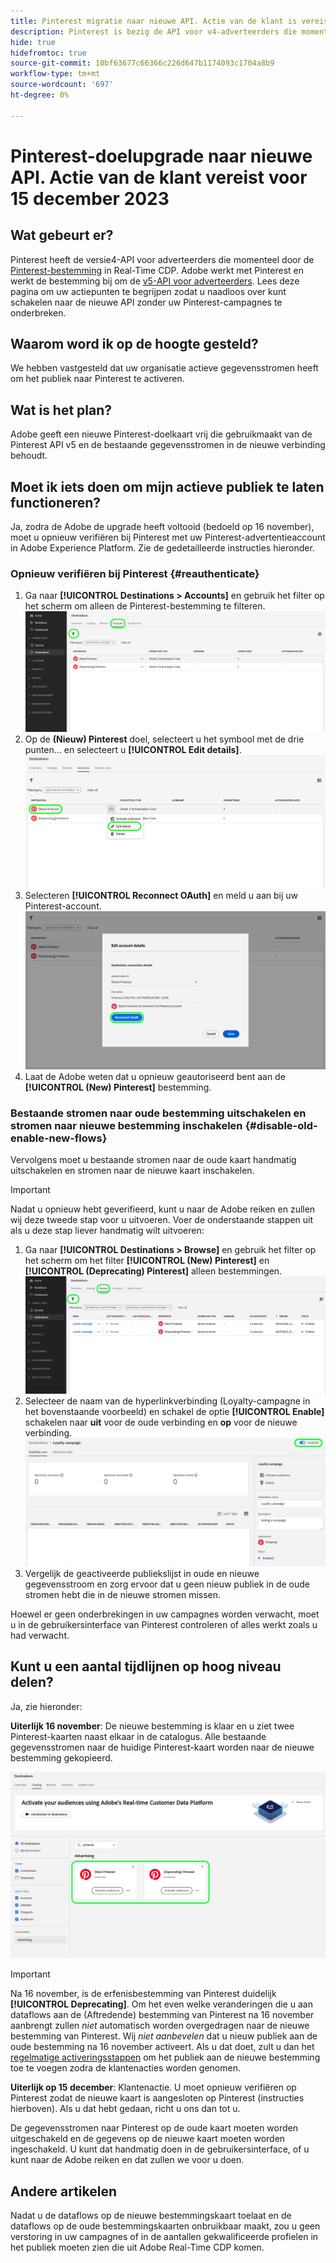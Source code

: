 ```yaml
---
title: Pinterest migratie naar nieuwe API. Actie van de klant is vereist.
description: Pinterest is bezig de API voor v4-adverteerders die momenteel door de Pinterest-bestemming in Real-Time CDP wordt gebruikt, te verouderen. Begrijp uw handelingspunten om naadloos overgang aan nieuwe API zonder onderbreking aan uw campagnes van Pinterest te maken.
hide: true
hidefromtoc: true
source-git-commit: 10bf63677c66366c226d647b1174093c1704a8b9
workflow-type: tm+mt
source-wordcount: '697'
ht-degree: 0%

---
```


# Pinterest-doelupgrade naar nieuwe API. Actie van de klant vereist voor 15 december 2023

## Wat gebeurt er?

Pinterest heeft de versie4-API voor adverteerders die momenteel door de [Pinterest-bestemming](/help/destinations/catalog/advertising/pinterest.md) in Real-Time CDP. Adobe werkt met Pinterest en werkt de bestemming bij om de [v5-API voor adverteerders](https://developers.pinterest.com/docs/getting-started/migration/). Lees deze pagina om uw actiepunten te begrijpen zodat u naadloos over kunt schakelen naar de nieuwe API zonder uw Pinterest-campagnes te onderbreken.

## Waarom word ik op de hoogte gesteld?

We hebben vastgesteld dat uw organisatie actieve gegevensstromen heeft om het publiek naar Pinterest te activeren.

## Wat is het plan?

Adobe geeft een nieuwe Pinterest-doelkaart vrij die gebruikmaakt van de Pinterest API v5 en de bestaande gegevensstromen in de nieuwe verbinding behoudt.

## Moet ik iets doen om mijn actieve publiek te laten functioneren?

Ja, zodra de Adobe de upgrade heeft voltooid (bedoeld op 16 november), moet u opnieuw verifiëren bij Pinterest met uw Pinterest-advertentieaccount in Adobe Experience Platform. Zie de gedetailleerde instructies hieronder.

### Opnieuw verifiëren bij Pinterest {#reauthenticate}

1. Ga naar **[!UICONTROL Destinations > Accounts]** en gebruik het filter op het scherm om alleen de Pinterest-bestemming te filteren.
   ![Alleen Pinterest-accounts filteren](/help/destinations/assets/catalog/advertising/pinterest-migration/filter-pinterest-acconts-only.png)
2. Op de **(Nieuw) Pinterest** doel, selecteert u het symbool met de drie punten... en selecteert u **[!UICONTROL Edit details]**.
   ![Details bewerken selecteren](/help/destinations/assets/catalog/advertising/pinterest-migration/edit-details-pinterest.png)
3. Selecteren **[!UICONTROL Reconnect OAuth]** en meld u aan bij uw Pinterest-account.
   ![Selecteer OAuth opnieuw verbinden](/help/destinations/assets/catalog/advertising/pinterest-migration/reconnect-oauth-pinterest.png)
4. Laat de Adobe weten dat u opnieuw geautoriseerd bent aan de **[!UICONTROL (New) Pinterest]** bestemming.

### Bestaande stromen naar oude bestemming uitschakelen en stromen naar nieuwe bestemming inschakelen {#disable-old-enable-new-flows}

Vervolgens moet u bestaande stromen naar de oude kaart handmatig uitschakelen en stromen naar de nieuwe kaart inschakelen.

>[!IMPORTANT]
>
>Nadat u opnieuw hebt geverifieerd, kunt u naar de Adobe reiken en zullen wij deze tweede stap voor u uitvoeren. Voer de onderstaande stappen uit als u deze stap liever handmatig wilt uitvoeren:

1. Ga naar **[!UICONTROL Destinations > Browse]** en gebruik het filter op het scherm om het filter **[!UICONTROL (New) Pinterest]** en **[!UICONTROL (Deprecating) Pinterest]** alleen bestemmingen.
   ![Pinterest-gegevensstromen alleen filteren op het tabblad Bladeren](/help/destinations/assets/catalog/advertising/pinterest-migration/filter-pinterest-browse.png)
2. Selecteer de naam van de hyperlinkverbinding (Loyalty-campagne in het bovenstaande voorbeeld) en schakel de optie **[!UICONTROL Enable]** schakelen naar **uit** voor de oude verbinding en **op** voor de nieuwe verbinding.
   ![Schakel in en uit voor nieuwe verbindingen](/help/destinations/assets/catalog/advertising/pinterest-migration/enable-disable-toggle.png)
3. Vergelijk de geactiveerde publiekslijst in oude en nieuwe gegevensstroom en zorg ervoor dat u geen nieuw publiek in de oude stromen hebt die in de nieuwe stromen missen.

Hoewel er geen onderbrekingen in uw campagnes worden verwacht, moet u in de gebruikersinterface van Pinterest controleren of alles werkt zoals u had verwacht.

## Kunt u een aantal tijdlijnen op hoog niveau delen?

Ja, zie hieronder:

**Uiterlijk 16 november**: De nieuwe bestemming is klaar en u ziet twee Pinterest-kaarten naast elkaar in de catalogus. Alle bestaande gegevensstromen naar de huidige Pinterest-kaart worden naar de nieuwe bestemming gekopieerd.

![Oude en nieuwe Pinterest-bestemming naast elkaar](/help/destinations/assets/catalog/advertising/pinterest-migration/pinterest-two-cards-side-by-side.png)

>[!IMPORTANT]
>
>Na 16 november, is de erfenisbestemming van Pinterest duidelijk **[!UICONTROL Deprecating]**. <span class="preview">Om het even welke veranderingen die u aan dataflows aan de (Aftredende) bestemming van Pinterest na 16 november aanbrengt zullen *niet* automatisch worden overgedragen naar de nieuwe bestemming van Pinterest. </span>
>Wij *niet aanbevelen* dat u nieuw publiek aan de oude bestemming na 16 november activeert. Als u dat doet, zult u dan het [regelmatige activeringsstappen](/help/destinations/ui/activate-segment-streaming-destinations.md) om het publiek aan de nieuwe bestemming toe te voegen zodra de klantenacties worden genomen.

**Uiterlijk op 15 december**: <span class="preview">Klantenactie</span>. U moet opnieuw verifiëren op Pinterest zodat de nieuwe kaart is aangesloten op Pinterest (instructies hierboven). Als u dat hebt gedaan, richt u ons dan tot u.

De gegevensstromen naar Pinterest op de oude kaart moeten worden uitgeschakeld en de gegevens op de nieuwe kaart moeten worden ingeschakeld. U kunt dat handmatig doen in de gebruikersinterface, of u kunt naar de Adobe reiken en dat zullen we voor u doen.

## Andere artikelen

Nadat u de dataflows op de nieuwe bestemmingskaart toelaat en de dataflows op de oude bestemmingskaarten onbruikbaar maakt, zou u geen verstoring in uw campagnes of in de aantallen gekwalificeerde profielen in het publiek moeten zien die uit Adobe Real-Time CDP komen.
